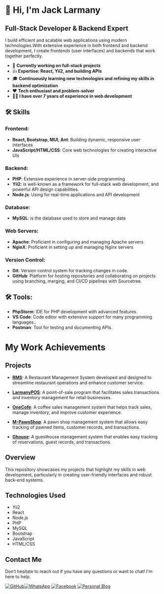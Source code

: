 # 👋 Hi, I'm Jack Larmany

## Full-Stack Developer & Backend Expert

I build efficient and scalable web applications using modern technologies.With extensive experience in both frontend and backend development, I create frontends (user interfaces) and backends that work together perfectly.

- 🚀 **Currently working on full-stack projects**
- 👍 **Expertise: React, Yii2, and building APIs**
- 🎓 **Continuously learning new technologies and refining my skills in backend optimization**
- ❤️ **Tech enthusiast and problem-solver**
- 🧑‍💻 **I have over 7 years of experience in web development**


## 🛠 Skills

### Frontend:
- **React, Bootstrap, MUI, Ant**: Building dynamic, responsive user interfaces
- **JavaScript/HTML/CSS**: Core web technologies for creating interactive UIs

### Backend:
- **PHP**: Extensive experience in server-side programming
- **Yii2**: is well-known as a framework for full-stack web development, and powerful API design capabilities.
- **Node.js**: Using for real-time applications and API development

### Database:
- **MySQL**:  is the database used to store and manage data

### Web Servers:
- **Apache**: Proficient in configuring and managing Apache servers
- **NginX**: Proficient in setting up and managing Nginx servers

### Version Control:
- **Git**: Version control system for tracking changes in code.
- **GitHub**: Platform for hosting repositories and collaborating on projects using branching, merging, and CI/CD pipelines with Sourcetree.

## 🛠 Tools:
- **PhpStorm**: IDE for PHP development with advanced features.
- **VS Code**: Code editor with extensive support for many programming languages..
- **Postman**: Tool for testing and documenting APIs.

# My Work Achievements

## Projects

- **[RMS](https://github.com/jacklarmany/RMS)**: A Restaurant Management System developed and designed to streamline restaurant operations and enhance customer service.

- **[LarmanyPOS](https://github.com/jacklarmany/LarmanyPOS)**: A point-of-sale program that facilitates sales transactions and inventory management for retail businesses.

- **[OneCofe](https://github.com/jacklarmany/OneCofe)**: A coffee sales management system that helps track sales, manage inventory, and improve customer experience.

- **[M-PawnShop](https://github.com/jacklarmany/M-PawnShop)**: A pawn shop management system that allows easy tracking of pawned items, customer records, and transactions.

- **[Ghouse](https://github.com/jacklarmany/Ghouse)**: A guesthouse management system that enables easy tracking of reservations, guest records, and transactions.


## Overview

This repository showcases my projects that highlight my skills in web development, particularly in creating user-friendly interfaces and robust back-end systems.

## Technologies Used

- Yii2
- React
- Node.js
- PHP
- MySQL
- Bootstrap
- JavaScript
- HTML/CSS


## Contact Me

Don’t hesitate to reach out if you have any questions or want to chat! I'm here to help.

[![GitHub](https://img.shields.io/badge/GitHub-jacklarmany-%23181717?style=for-the-badge&logo=github)](https://github.com/jacklarmany)[![WhatsApp](https://img.shields.io/badge/WhatsApp-Jack_Larmany-25D366?style=for-the-badge&logo=whatsapp)](https://wa.me/8562095358959)
[![Facebook](https://img.shields.io/badge/Facebook-jlarmany-%231877F2?style=for-the-badge&logo=facebook)](https://facebook.com/jlarmany)
[![Personal Blog](https://img.shields.io/badge/Blog-Jack's%20Blog-orange?style=for-the-badge&logo=dev.to)](https://example.com)
